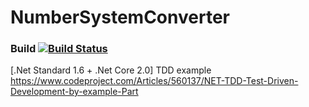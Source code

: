 # NumberSystemConverter
### Build [![Build Status](https://travis-ci.org/kajstof/NumberSystemConverter.svg?branch=master)](https://travis-ci.org/kajstof/NumberSystemConverter)
[.Net Standard 1.6 + .Net Core 2.0] TDD example https://www.codeproject.com/Articles/560137/NET-TDD-Test-Driven-Development-by-example-Part
